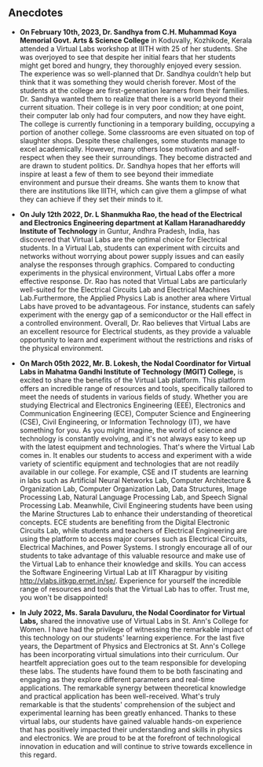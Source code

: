 ## Anecdotes

- **On February 10th, 2023, Dr. Sandhya from C.H. Muhammad Koya Memorial Govt. Arts & Science College** in Koduvally, Kozhikode, Kerala attended a Virtual Labs workshop at IIITH with 25 of her students. She was overjoyed to see that despite her initial fears that her students might get bored and hungry, they thoroughly enjoyed every session. The experience was so well-planned that Dr. Sandhya couldn’t help but think that it was something they would cherish forever.
  Most of the students at the college are first-generation learners from their families. Dr. Sandhya wanted them to realize that there is a world beyond their current situation. Their college is in very poor condition; at one point, their computer lab only had four computers, and now they have eight. The college is currently functioning in a temporary building, occupying a portion of another college. Some classrooms are even situated on top of slaughter shops.
  Despite these challenges, some students manage to excel academically. However, many others lose motivation and self-respect when they see their surroundings. They become distracted and are drawn to student politics. Dr. Sandhya hopes that her efforts will inspire at least a few of them to see beyond their immediate environment and pursue their dreams. She wants them to know that there are institutions like IIITH, which can give them a glimpse of what they can achieve if they set their minds to it.



- **On July 12th 2022, Dr. L Shanmukha Rao, the head of the Electrical and Electronics Engineering department at Kallam Haranadhareddy Institute of Technology** in Guntur, Andhra Pradesh, India, has discovered that Virtual Labs are the optimal choice for Electrical students. In a Virtual Lab, students can experiment with circuits and networks without worrying about power supply issues and can easily analyse the responses through graphics.
  Compared to conducting experiments in the physical environment, Virtual Labs offer a more effective response. Dr. Rao has noted that Virtual Labs are particularly well-suited for the Electrical Circuits Lab and Electrical Machines Lab.Furthermore, the Applied Physics Lab is another area where Virtual Labs have proved to be advantageous. For instance, students can safely experiment with the energy gap of a semiconductor or the Hall effect in a controlled environment.
  Overall, Dr. Rao believes that Virtual Labs are an excellent resource for Electrical students, as they provide a valuable opportunity to learn and experiment without the restrictions and risks of the physical environment.



- **On March 05th 2022, Mr. B. Lokesh, the Nodal Coordinator for Virtual Labs in Mahatma Gandhi Institute of Technology (MGIT) College,** is excited to share the benefits of the Virtual Lab platform. This platform offers an incredible range of resources and tools, specifically tailored to meet the needs of students in various fields of study. Whether you are studying Electrical and Electronics Engineering (EEE), Electronics and Communication Engineering (ECE), Computer Science and Engineering (CSE), Civil Engineering, or Information Technology (IT), we have something for you.
  As you might imagine, the world of science and technology is constantly evolving, and it's not always easy to keep up with the latest equipment and technologies. That's where the Virtual Lab comes in. It enables our students to access and experiment with a wide variety of scientific equipment and technologies that are not readily available in our college. For example, CSE and IT students are learning in labs such as Artificial Neural Networks Lab, Computer Architecture & Organization Lab, Computer Organization Lab, Data Structures, Image Processing Lab, Natural Language Processing Lab, and Speech Signal Processing Lab. Meanwhile, Civil Engineering students have been using the Marine Structures Lab to enhance their understanding of theoretical concepts.
  ECE students are benefiting from the Digital Electronic Circuits Lab, while students and teachers of Electrical Engineering are using the platform to access major courses such as Electrical Circuits, Electrical Machines, and Power Systems.
  I strongly encourage all of our students to take advantage of this valuable resource and make use of the Virtual Lab to enhance their knowledge and skills. You can access the Software Engineering Virtual Lab at IIT Kharagpur by visiting http://vlabs.iitkgp.ernet.in/se/. Experience for yourself the incredible range of resources and tools that the Virtual Lab has to offer. Trust me, you won't be disappointed!



- **In July 2022, Ms. Sarala Davuluru, the Nodal Coordinator for Virtual Labs,** shared the innovative use of Virtual Labs in St. Ann's College for Women. I have had the privilege of witnessing the remarkable impact of this technology on our students' learning experience.
  For the last five years, the Department of Physics and Electronics at St. Ann's College has been incorporating virtual simulations into their curriculum. Our heartfelt appreciation goes out to the team responsible for developing these labs. The students have found them to be both fascinating and engaging as they explore different parameters and real-time applications. The remarkable synergy between theoretical knowledge and practical application has been well-received.
  What's truly remarkable is that the students' comprehension of the subject and experimental learning has been greatly enhanced. Thanks to these virtual labs, our students have gained valuable hands-on experience that has positively impacted their understanding and skills in physics and electronics. We are proud to be at the forefront of technological innovation in education and will continue to strive towards excellence in this regard.
